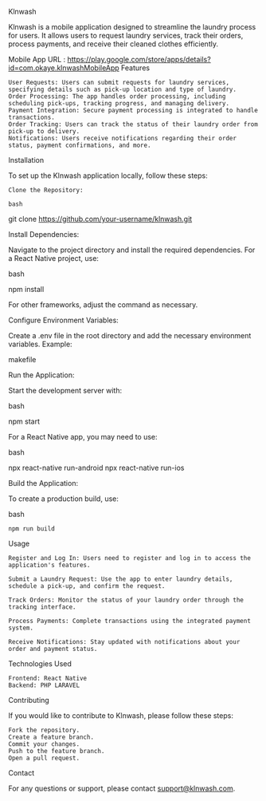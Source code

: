 Klnwash

Klnwash is a mobile application designed to streamline the laundry process for users. It allows users to request laundry services, track their orders, process payments, and receive their cleaned clothes efficiently.

Mobile App URL : https://play.google.com/store/apps/details?id=com.okaye.klnwashMobileApp
Features

    User Requests: Users can submit requests for laundry services, specifying details such as pick-up location and type of laundry.
    Order Processing: The app handles order processing, including scheduling pick-ups, tracking progress, and managing delivery.
    Payment Integration: Secure payment processing is integrated to handle transactions.
    Order Tracking: Users can track the status of their laundry order from pick-up to delivery.
    Notifications: Users receive notifications regarding their order status, payment confirmations, and more.

Installation

To set up the Klnwash application locally, follow these steps:

    Clone the Repository:

    bash

git clone https://github.com/your-username/klnwash.git

Install Dependencies:

Navigate to the project directory and install the required dependencies. For a React Native project, use:

bash

npm install

For other frameworks, adjust the command as necessary.

Configure Environment Variables:

Create a .env file in the root directory and add the necessary environment variables. Example:

makefile


Run the Application:

Start the development server with:

bash

npm start

For a React Native app, you may need to use:

bash

npx react-native run-android
npx react-native run-ios

Build the Application:

To create a production build, use:

bash

    npm run build

Usage

    Register and Log In: Users need to register and log in to access the application's features.

    Submit a Laundry Request: Use the app to enter laundry details, schedule a pick-up, and confirm the request.

    Track Orders: Monitor the status of your laundry order through the tracking interface.

    Process Payments: Complete transactions using the integrated payment system.

    Receive Notifications: Stay updated with notifications about your order and payment status.

Technologies Used

    Frontend: React Native 
    Backend: PHP LARAVEL


Contributing

If you would like to contribute to Klnwash, please follow these steps:

    Fork the repository.
    Create a feature branch.
    Commit your changes.
    Push to the feature branch.
    Open a pull request.

Contact

For any questions or support, please contact support@klnwash.com.
